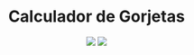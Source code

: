 <h1 align = "center">Calculador de Gorjetas</h1>
<p align = "center">
<img src = "https://img.shields.io/badge/Status-EM%20DESENVOLVIMENTO-yellow?style=for-the-badge">
<img src = "https://img.shields.io/badge/Vers%C3%A3o-0.1-informational?style=for-the-badge">
</p>